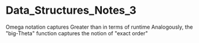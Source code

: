 # Data_Structures_Notes_3
Omega notation captures Greater than in terms of runtime
Analogously, the "big-Theta" function captures the notion of "exact order"

